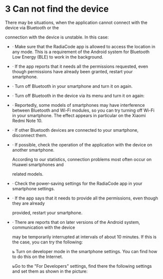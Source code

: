 # 3 Сan not find the device

There may be situations, when the application cannot connect with the device via Bluetooth or the

connection with the device is unstable. In this case:

* ·  Make sure that the RadiaCode app is allowed to access the location in any mode. This is a requirement of the Android system for Bluetooth Low Energy (BLE) to work in the background.
* ·  If the app reports that it needs all the permissions requested, even though permissions have already been granted, restart your smartphone.
* ·  Turn off Bluetooth in your smartphone and turn it on again.
* ·  Turn off Bluetooth in the device via its menu and turn it on again:
* ·  Reportedly, some models of smartphones may have interference between Bluetooth and Wi-Fi modules, so you can try turning off Wi-Fi in your smartphone. The effect appears in particular on the Xiaomi Redmi Note 10.
* ·  If other Bluetooth devices are connected to your smartphone, disconnect them.
*   ·  If possible, check the operation of the application with the device on another smartphone.

    According to our statistics, connection problems most often occur on Huawei smartphones and

    related models.
* ·  Check the power-saving settings for the RadiaCode app in your smartphone settings.
*   ·  If the app says that it needs to provide all the permissions, even though they are already

    provided, restart your smartphone.
*   ·  There are reports that on later versions of the Android system, communication with the device

    may be temporarily interrupted at intervals of about 10 minutes. If this is the case, you can try the following:

    ь Turn on developer mode in the smartphone settings. You can find how to do this on the Internet.

    ьGo to the "For Developers" settings, find there the following settings and set them as shown in the picture:


